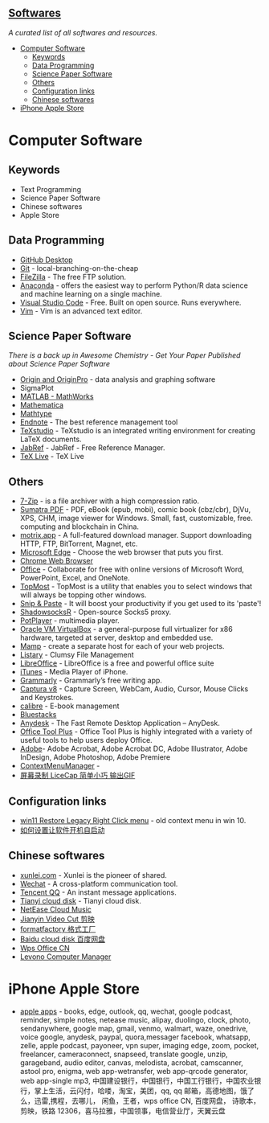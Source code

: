 ## [Softwares](https://github.com/zhutaosheng/awesome-chemistry/blob/main/aaa-personal-libraries/softwares.md)
*A curated list of all softwares and resources.*

- [Computer Software](#computer-software)
  - [Keywords](#keywords)
  - [Data Programming](#data-programming)
  - [Science Paper Software](#science-paper-software)
  - [Others](#others)
  - [Configuration links](#configuration-links)
  - [Chinese softwares](#chinese-softwares)
- [iPhone Apple Store](#iphone-apple-store)

# Computer Software
## Keywords
- Text Programming
- Science Paper Software
- Chinese softwares
- Apple Store

## Data Programming
- [GitHub Desktop](https://desktop.github.com/)
- [Git](https://git-scm.com/downloads) - local-branching-on-the-cheap
- [FileZilla](https://filezilla-project.org/) - The free FTP solution.
- [Anaconda](https://www.anaconda.com/) - offers the easiest way to perform Python/R data science and machine learning on a single machine.
- [Visual Studio Code](https://code.visualstudio.com/) - Free. Built on open source. Runs everywhere.
- [Vim](https://www.vim.org/download.php) - Vim is an advanced text editor.

## Science Paper Software
*There is a back up in Awesome Chemistry - Get Your Paper Published about Science Paper Software*
- [Origin and OriginPro](https://www.originlab.com/Origin) - data analysis and graphing software
- SigmaPlot
- [MATLAB - MathWorks](https://www.mathworks.com/products/matlab.html)
- [Mathematica](https://www.wolfram.com/mathematica/)
- [Mathtype](https://www.wiris.com/en/mathtype/)
- [Endnote](https://endnote.com/downloads) - The best reference management tool
- [TeXstudio](https://www.texstudio.org/) - TeXstudio is an integrated writing environment for creating LaTeX documents.
- [JabRef](https://www.jabref.org/) - JabRef - Free Reference Manager.
- [TeX Live](https://tug.org/texlive/) - TeX Live

## Others
- [7-Zip](https://www.7-zip.org/) - is a file archiver with a high compression ratio.
- [Sumatra PDF](https://www.sumatrapdfreader.org/free-pdf-reader) - PDF, eBook (epub, mobi), comic book (cbz/cbr), DjVu, XPS, CHM, image viewer for Windows. Small, fast, customizable, free.
  computing and blockchain in China.
- [motrix.app](https://motrix.app/) - A full-featured download manager. Support downloading HTTP, FTP, BitTorrent, Magnet, etc.
- [Microsoft Edge](https://www.microsoft.com/en-us/edge) - Choose the web browser that puts you first.
- [Chrome Web Browser](https://www.google.com/chrome/index.html)
- [Office](https://www.office.com/) - Collaborate for free with online versions of Microsoft Word, PowerPoint, Excel, and OneNote.
- [TopMost](https://sourceforge.net/projects/topmost/) - TopMost is a utility that enables you to select windows that will always be topping other windows.
- [Snip & Paste](https://www.snipaste.com/) - It will boost your productivity if you get used to its 'paste'!
- [ShadowsocksR](https://www.softpedia.com/get/Network-Tools/Telnet-SSH-Clients/ShadowsocksR.shtml) - Open-source Socks5 proxy.
- [PotPlayer](https://potplayer.daum.net/) - multimedia player.
- [Oracle VM VirtualBox](https://www.virtualbox.org/) - a general-purpose full virtualizer for x86 hardware, targeted at server, desktop and embedded use.
- [Mamp](https://www.mamp.info/en/windows/) - create a separate host for each of your web projects.
- [Listary](https://www.listary.com/) - Clumsy File Management
- [LibreOffice](https://www.libreoffice.org/) - LibreOffice is a free and powerful office suite
- [iTunes](https://www.apple.com/itunes/) - Media Player of iPhone.
- [Grammarly](https://www.grammarly.com/) - Grammarly’s free writing app.
- [Captura v8](https://mathewsachin.github.io/Captura/download/) - Capture Screen, WebCam, Audio, Cursor, Mouse Clicks and Keystrokes.
- [calibre](https://calibre-ebook.com/) - E-book management
- [Bluestacks](https://www.bluestacks.com/download.html)
- [Anydesk](https://anydesk.com/en) - The Fast Remote Desktop Application – AnyDesk.
- [Office Tool Plus](https://otp.landian.vip/en-us/) - Office Tool Plus is highly integrated with a variety of useful tools to help users deploy Office.
- [Adobe](https://www.adobe.com/products/catalog.html)- Adobe Acrobat, Adobe Acrobat DC, Adobe Illustrator, Adobe InDesign, Adobe Photoshop, Adobe Premiere
- [ContextMenuManager](https://github.com/BluePointLilac/ContextMenuManager/releases) - 
- [屏幕录制 LiceCap 简单小巧 输出GIF](https://github.com/JustVita/Excellent-software/blob/master/Windows/Effectiveness/Recording/licecap123-install.exe)

## Configuration links
- [win11 Restore Legacy Right Click menu](https://answers.microsoft.com/en-us/windows/forum/all/restore-legacy-right-click-menu-for-file-explorer/a62e797c-eaf3-411b-aeec-e460e6e5a82a) - old context menu in win 10.
- [如何设置让软件开机自启动](https://zhuanlan.zhihu.com/p/265076894)

## Chinese softwares
- [xunlei.com](https://www.xunlei.com/) - Xunlei is the pioneer of shared.
- [Wechat](https://weixin.qq.com/) - A cross-platform communication tool.
- [Tencent QQ](https://im.qq.com/index) - An instant message applications.
- [Tianyi cloud disk](https://cloud.189.cn/web/static/download-client/index.html) - Tianyi cloud disk.
- [NetEase Cloud Music](https://music.163.com/)
- [Jianyin Video Cut 剪映](https://lv.ulikecam.com/)
- [formatfactory 格式工厂](http://formatfactory.cn/)
- [Baidu cloud disk 百度网盘](https://pan.baidu.com/)
- [Wps Office CN](https://www.wps.cn/)
- [Levono Computer Manager](https://guanjia.lenovo.com.cn/)

# iPhone Apple Store
- [apple apps](http://www.apple.com) - books, edge, outlook, qq, wechat, google podcast, reminder, simple notes, netease music, alipay, duolingo, clock, photo, sendanywhere, google map, gmail, venmo, walmart, waze, onedrive, voice google, anydesk, paypal, quora,messager facebook, whatsapp, zelle, apple podcast, payoneer, vpn super, imaging edge, zoom, pocket, freelancer, cameraconnect, snapseed, translate google, unzip, garageband, audio editor, canvas, melodista, acrobat, camscanner, astool pro, enigma, web app-wetransfer, web app-qrcode generator, web app-single mp3, 中国建设银行，中国银行，中国工行银行，中国农业银行，掌上生活，云闪付，哈喽，淘宝，美团，qq, qq 邮箱，高德地图，饿了么，迅雷,携程，去哪儿， 闲鱼，王者，wps office CN, 百度网盘， 诗歌本，剪映，铁路 12306，喜马拉雅，中国领事，电信营业厅，天翼云盘